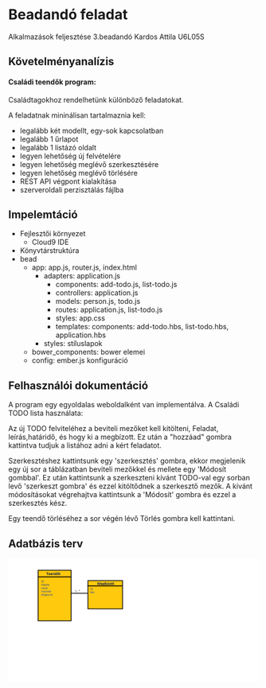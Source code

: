 # Beadandó feladat

Alkalmazások feljesztése 3.beadandó
Kardos Attila
U6L05S

## Követelményanalízis

#### Családi teendők program:
Családtagokhoz rendelhetünk különböző feladatokat.

A feladatnak mininálisan tartalmaznia kell:

- legalább két modellt, egy-sok kapcsolatban
- legalább 1 űrlapot
- legalább 1 listázó oldalt
- legyen lehetőség új felvételére
- legyen lehetőség meglévő szerkesztésére
- legyen lehetőség meglévő törlésére
- REST API végpont kialakítása
- szerveroldali perzisztálás fájlba

## Impelemtáció
+ Fejlesztői környezet
  + Cloud9 IDE
+ Könyvtárstruktúra
+ bead
  + app: app.js, router.js, index.html
    + adapters: application.js
      + components: add-todo.js, list-todo.js
      + controllers: application.js 
      + models: person.js, todo.js
      + routes: application.js, list-todo.js
      + styles: app.css
      + templates: components: add-todo.hbs, list-todo.hbs, application.hbs
    + styles: stíluslapok
  + bower_components: bower elemei
  + config: ember.js konfiguráció 



## Felhasználói dokumentáció

A program egy egyoldalas weboldalként van implementálva.
A Családi TODO lista használata:

Az új TODO felviteléhez a beviteli mezőket kell kitölteni, Feladat, leírás,határidő, és hogy ki a megbízott.
Ez után a "hozzáad" gombra kattintva tudjuk a listához adni a kért feladatot.

Szerkesztéshez kattintsunk egy 'szerkesztés' gombra, ekkor megjelenik egy új sor a táblázatban beviteli mezőkkel és mellete egy 'Módosít gombbal'.
Ez után kattintsunk a szerkeszteni kívánt TODO-val egy sorban levő 'szerkeszt gombra' és ezzel kitöltődnek a szerkesztő mezők.
A kívánt módosításokat végrehajtva kattintsunk a 'Módosít' gombra és ezzel a szerkesztés kész.

Egy teendő törléséhez a sor végén lévő Törlés gombra kell kattintani.

## Adatbázis terv

![Adatbázis kapcsolat](docs/adatb.jpg)
